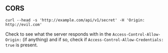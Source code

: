 ## CORS

`curl --head -s 'http://example.com/api/v1/secret' -H 'Origin: http://evil.com'`

Check to see what the server responds with in the `Access-Control-Allow-Origin:` (if anything) and if so, check if `Access-Control-Allow-Credentials: true` is present.
